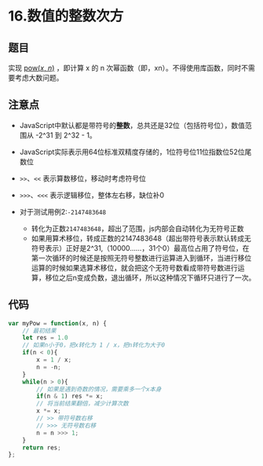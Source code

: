 # 16.数值的整数次方
## 题目

实现 [pow(_x_, _n_)](https://www.cplusplus.com/reference/valarray/pow/) ，即计算 x 的 n 次幂函数（即，xn）。不得使用库函数，同时不需要考虑大数问题。

## 注意点

- JavaScript中默认都是带符号的**整数**，总共还是32位（包括符号位），数值范围从 -2^31 到 2^32 - 1。
- JavaScript实际表示用64位标准双精度存储的，1位符号位11位指数位52位尾数位
- `>>`、`<<` 表示算数移位，移动时考虑符号位
- `>>>`、`<<<` 表示逻辑移位，整体左右移，缺位补0

- 对于测试用例2:`-2147483648`
	- 转化为正数`2147483648`，超出了范围，js内部会自动转化为无符号正数
	- 如果用算术移位，转成正数的2147483648（超出带符号表示默认转成无符号表示）正好是2^31,（10000……，31个0）最高位占用了符号位，在第一次循环的时候还是按照无符号整数进行运算进入到循环，当进行移位运算的时候如果选算术移位，就会把这个无符号数看成带符号数进行运算，移位之后n变成负数，退出循环，所以这种情况下循环只进行了一次。

## 代码

```js
var myPow = function(x, n) {
    // 最初结果
    let res = 1.0
    // 如果n小于0，把x转化为 1 / x，把n转化为大于0
    if(n < 0){
        x = 1 / x;
        n = -n;
    }
    while(n > 0){
        // 如果是遇到奇数的情况，需要乘多一个x本身
        if(n & 1) res *= x;
        // 将当前结果翻倍，减少计算次数
        x *= x;
        // >> 带符号数右移
        // >>> 无符号数右移
        n = n >>> 1;
    }
    return res;
};
```